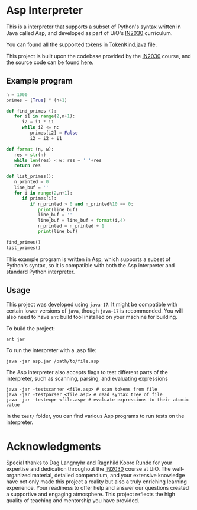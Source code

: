 # Asp Interpreter

This is a interpreter that supports a subset of Python's syntax written in Java
called Asp, and developed as part of UiO's
[IN2030](https://www.uio.no/studier/emner/matnat/ifi/IN2030/) curriculum.

You can found all the supported tokens in
[TokenKind.java](./no/uio/ifi/asp/scanner/TokenKind.java) file.

This project is built upon the codebase provided by the
[IN2030](https://www.uio.no/studier/emner/matnat/ifi/IN2030/) course, and the
source code can be found
[here](https://www.uio.no/studier/emner/matnat/ifi/IN2030/h23/beskjeder/referanseinterpreten.html).


## Example program
```python
n = 1000
primes = [True] * (n+1)

def find_primes ():
   for i1 in range(2,n+1):
      i2 = i1 * i1
      while i2 <= n:
         primes[i2] = False
         i2 = i2 + i1

def format (n, w):
   res = str(n)
   while len(res) < w: res = ' '+res
   return res

def list_primes():
   n_printed = 0
   line_buf = ''
   for i in range(2,n+1):
      if primes[i]:
         if n_printed > 0 and n_printed%10 == 0:
            print(line_buf)
            line_buf = ''
            line_buf = line_buf + format(i,4)
            n_printed = n_printed + 1
            print(line_buf)

find_primes()
list_primes()
```

This example program is written in Asp, which supports a subset of Python's
syntax, so it is compatible with both the Asp interpreter and standard Python
interpreter.

## Usage
This project was developed using `java-17`. It might be compatible with certain
lower versions of `java`, though `java-17` is recommended. You will also need to
have `ant` build tool installed on your machine for building.

To build the project:
``` shell
ant jar
```

To run the interpreter with a .asp file:
``` shell
java -jar asp.jar /path/to/file.asp
```

The Asp interpreter also accepts flags to test different parts of the
interpreter, such as scanning, parsing, and evaluating expressions

``` shell
java -jar -testscanner <file.asp> # scan tokens from file
java -jar -testparser <file.asp> # read syntax tree of file
java -jar -testexpr <file.asp> # evaluate expressions to their atomic value
```

In the `test/` folder, you can find various Asp programs to run tests on the
interpreter.

# Acknowledgments

Special thanks to Dag Langmyhr and Ragnhild Kobro Runde for your expertise and
dedication throughout the
[IN2030](https://www.uio.no/studier/emner/matnat/ifi/IN2030/) course at UiO. The
well-organized material, detailed compendium, and your extensive knowledge have
not only made this project a reality but also a truly enriching learning
experience. Your readiness to offer help and answer our questions created a
supportive and engaging atmosphere. This project reflects the high quality of
teaching and mentorship you have provided.

